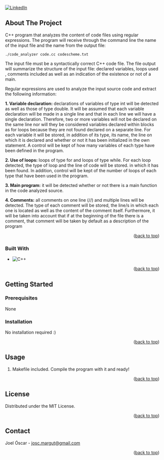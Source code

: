 [![LinkedIn][linkedin-shield]][linkedin-url]



<!-- ABOUT THE PROJECT -->
## About The Project

C++ program that analyzes the content of code files using regular expressions.
The program will receive through the command line the name of the input file and the name
from the output file:

```
./code_analyzer code.cc codescheme.txt
```

The input file must be a syntactically correct C++ code file. The file
output will summarize the structure of the input file: declared variables, loops used
, comments included as well as an indication of the existence or not of a main.

Regular expressions are used to analyze the input source code
and extract the following information:

**1. Variable declaration:** declarations of variables of type int will be detected
as well as those of type double. It will be assumed that each variable declaration will be made in
a single line and that in each line we will have a single declaration. Therefore, 
two or more variables will not be declared on the same line nor will they be considered
variables declared within blocks as for loops because they are not found
declared on a separate line. For each variable it will be stored, in addition
of its type, its name, the line on which it is declared and whether or not it has been initialized in the
own statement. A control will be kept of how many variables of each type have been
defined in the program.

**2. Use of loops:** loops of type for and loops of type
while. For each loop detected, the type of loop and the line of code will be stored.
in which it has been found. In addition, control will be kept of the number of loops of
each type that have been used in the program.

**3. Main program:** it will be detected whether or not there is a main function in the code
analyzed source.

**4. Comments:** all comments on one line (//) and multiple lines will be detected.
The type of each comment will be stored, the
line/s in which each one is located as well as the content of the comment itself.
Furthermore, it will be taken into account that if at the beginning of the file there is a
comment, that comment will be taken by default as a description of the program

<p align="right">(<a href="#readme-top">back to top</a>)</p>



### Built With


* ![C++][C++.js]

<p align="right">(<a href="#readme-top">back to top</a>)</p>



<!-- GETTING STARTED -->
## Getting Started

### Prerequisites

None

### Installation

No installation required :)

<p align="right">(<a href="#readme-top">back to top</a>)</p>


<!-- USAGE EXAMPLES -->
## Usage

1. Makefile included. Compile the program with it and ready!

<p align="right">(<a href="#readme-top">back to top</a>)</p>




<!-- LICENSE -->
## License

Distributed under the MIT License.

<p align="right">(<a href="#readme-top">back to top</a>)</p>



<!-- CONTACT -->
## Contact

Joel Óscar - josc.margut@gmail.com

<p align="right">(<a href="#readme-top">back to top</a>)</p>



<!-- MARKDOWN LINKS & IMAGES -->
<!-- https://www.markdownguide.org/basic-syntax/#reference-style-links -->
[contributors-shield]: https://img.shields.io/github/contributors/github_username/repo_name.svg?style=for-the-badge
[contributors-url]: https://github.com/github_username/repo_name/graphs/contributors
[forks-shield]: https://img.shields.io/github/forks/github_username/repo_name.svg?style=for-the-badge
[forks-url]: https://github.com/github_username/repo_name/network/members
[stars-shield]: https://img.shields.io/github/stars/github_username/repo_name.svg?style=for-the-badge
[stars-url]: https://github.com/github_username/repo_name/stargazers
[issues-shield]: https://img.shields.io/github/issues/github_username/repo_name.svg?style=for-the-badge
[issues-url]: https://github.com/github_username/repo_name/issues
[license-shield]: https://img.shields.io/github/license/github_username/repo_name.svg?style=for-the-badge
[license-url]: https://github.com/github_username/repo_name/blob/master/LICENSE.txt
[linkedin-shield]: https://img.shields.io/badge/-LinkedIn-black.svg?style=for-the-badge&logo=linkedin&colorB=555
[linkedin-url]: https://www.linkedin.com/in/joel-%C3%B3scar-mart%C3%ADn-guti%C3%A9rrez-578ab8303
[product-screenshot]: images/screenshot.png
[Next.js]: https://img.shields.io/badge/next.js-000000?style=for-the-badge&logo=nextdotjs&logoColor=white
[Next-url]: https://nextjs.org/
[C++.js]: https://img.shields.io/badge/-C++-blue?logo=cplusplus
[React.js]: https://img.shields.io/badge/React-20232A?style=for-the-badge&logo=react&logoColor=61DAFB
[React-url]: https://reactjs.org/
[Vue.js]: https://img.shields.io/badge/Vue.js-35495E?style=for-the-badge&logo=vuedotjs&logoColor=4FC08D
[Vue-url]: https://vuejs.org/
[Angular.io]: https://img.shields.io/badge/Angular-DD0031?style=for-the-badge&logo=angular&logoColor=white
[Angular-url]: https://angular.io/
[Svelte.dev]: https://img.shields.io/badge/Svelte-4A4A55?style=for-the-badge&logo=svelte&logoColor=FF3E00
[Svelte-url]: https://svelte.dev/
[Laravel.com]: https://img.shields.io/badge/Laravel-FF2D20?style=for-the-badge&logo=laravel&logoColor=white
[Laravel-url]: https://laravel.com
[Bootstrap.com]: https://img.shields.io/badge/Bootstrap-563D7C?style=for-the-badge&logo=bootstrap&logoColor=white
[Bootstrap-url]: https://getbootstrap.com
[JQuery.com]: https://img.shields.io/badge/jQuery-0769AD?style=for-the-badge&logo=jquery&logoColor=white
[JQuery-url]: https://jquery.com 

